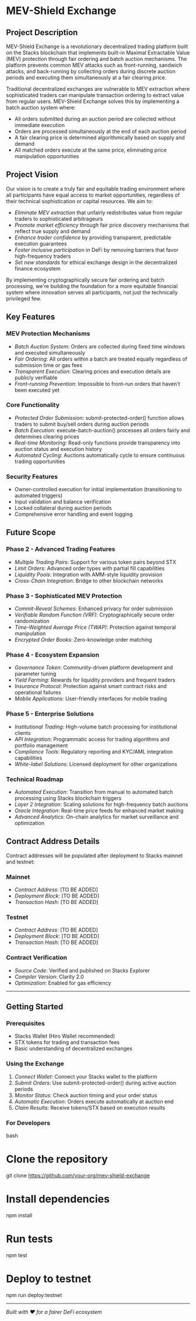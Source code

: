 # MEV-Shield Exchange

## Project Description

MEV-Shield Exchange is a revolutionary decentralized trading platform built on the Stacks blockchain that implements built-in Maximal Extractable Value (MEV) protection through fair ordering and batch auction mechanisms. The platform prevents common MEV attacks such as front-running, sandwich attacks, and back-running by collecting orders during discrete auction periods and executing them simultaneously at a fair clearing price.

Traditional decentralized exchanges are vulnerable to MEV extraction where sophisticated traders can manipulate transaction ordering to extract value from regular users. MEV-Shield Exchange solves this by implementing a batch auction system where:

- All orders submitted during an auction period are collected without immediate execution
- Orders are processed simultaneously at the end of each auction period  
- A fair clearing price is determined algorithmically based on supply and demand
- All matched orders execute at the same price, eliminating price manipulation opportunities

## Project Vision

Our vision is to create a truly fair and equitable trading environment where all participants have equal access to market opportunities, regardless of their technical sophistication or capital resources. We aim to:

- *Eliminate MEV extraction* that unfairly redistributes value from regular traders to sophisticated arbitrageurs
- *Promote market efficiency* through fair price discovery mechanisms that reflect true supply and demand
- *Enhance trader confidence* by providing transparent, predictable execution guarantees
- *Foster inclusive participation* in DeFi by removing barriers that favor high-frequency traders
- *Set new standards* for ethical exchange design in the decentralized finance ecosystem

By implementing cryptographically secure fair ordering and batch processing, we're building the foundation for a more equitable financial system where innovation serves all participants, not just the technically privileged few.

## Key Features

### MEV Protection Mechanisms
- *Batch Auction System*: Orders are collected during fixed time windows and executed simultaneously
- *Fair Ordering*: All orders within a batch are treated equally regardless of submission time or gas fees
- *Transparent Execution*: Clearing prices and execution details are publicly verifiable
- *Front-running Prevention*: Impossible to front-run orders that haven't been executed yet

### Core Functionality
- *Protected Order Submission*: submit-protected-order() function allows traders to submit buy/sell orders during auction periods
- *Batch Execution*: execute-batch-auction() processes all orders fairly and determines clearing prices
- *Real-time Monitoring*: Read-only functions provide transparency into auction status and execution history
- *Automated Cycling*: Auctions automatically cycle to ensure continuous trading opportunities

### Security Features
- Owner-controlled execution for initial implementation (transitioning to automated triggers)
- Input validation and balance verification
- Locked collateral during auction periods
- Comprehensive error handling and event logging

## Future Scope

### Phase 2 - Advanced Trading Features
- *Multiple Trading Pairs*: Support for various token pairs beyond STX
- *Limit Orders*: Advanced order types with partial fill capabilities  
- *Liquidity Pools*: Integration with AMM-style liquidity provision
- *Cross-Chain Integration*: Bridge to other blockchain networks

### Phase 3 - Sophisticated MEV Protection
- *Commit-Reveal Schemes*: Enhanced privacy for order submission
- *Verifiable Random Function (VRF)*: Cryptographically secure order randomization
- *Time-Weighted Average Price (TWAP)*: Protection against temporal manipulation
- *Encrypted Order Books*: Zero-knowledge order matching

### Phase 4 - Ecosystem Expansion
- *Governance Token*: Community-driven platform development and parameter tuning
- *Yield Farming*: Rewards for liquidity providers and frequent traders
- *Insurance Protocol*: Protection against smart contract risks and operational failures
- *Mobile Applications*: User-friendly interfaces for mobile trading

### Phase 5 - Enterprise Solutions
- *Institutional Trading*: High-volume batch processing for institutional clients
- *API Integration*: Programmatic access for trading algorithms and portfolio management
- *Compliance Tools*: Regulatory reporting and KYC/AML integration capabilities
- *White-label Solutions*: Licensed deployment for other organizations

### Technical Roadmap
- *Automated Execution*: Transition from manual to automated batch processing using Stacks blockchain triggers
- *Layer 2 Integration*: Scaling solutions for high-frequency batch auctions
- *Oracle Integration*: Real-time price feeds for enhanced market making
- *Advanced Analytics*: On-chain analytics for market surveillance and optimization

## Contract Address Details

Contract addresses will be populated after deployment to Stacks mainnet and testnet:

### Mainnet
- *Contract Address*: [TO BE ADDED]
- *Deployment Block*: [TO BE ADDED]
- *Transaction Hash*: [TO BE ADDED]

### Testnet  
- *Contract Address*: [TO BE ADDED]
- *Deployment Block*: [TO BE ADDED]
- *Transaction Hash*: [TO BE ADDED]

### Contract Verification
- *Source Code*: Verified and published on Stacks Explorer
- *Compiler Version*: Clarity 2.0
- *Optimization*: Enabled for gas efficiency

---

## Getting Started

### Prerequisites
- Stacks Wallet (Hiro Wallet recommended)
- STX tokens for trading and transaction fees
- Basic understanding of decentralized exchanges

### Using the Exchange

1. *Connect Wallet*: Connect your Stacks wallet to the platform
2. *Submit Orders*: Use submit-protected-order() during active auction periods
3. *Monitor Status*: Check auction timing and your order status
4. *Automatic Execution*: Orders execute automatically at auction end
5. *Claim Results*: Receive tokens/STX based on execution results

### For Developers

bash
# Clone the repository
git clone https://github.com/your-org/mev-shield-exchange

# Install dependencies  
npm install

# Run tests
npm test

# Deploy to testnet
npm run deploy:testnet


---

*Built with ❤ for a fairer DeFi ecosystem*
